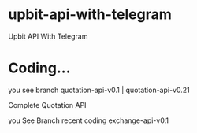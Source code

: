 # upbit-api-with-telegram
Upbit API With Telegram

# Coding...

you see branch quotation-api-v0.1 | quotation-api-v0.21

Complete Quotation API

you See Branch recent coding exchange-api-v0.1
